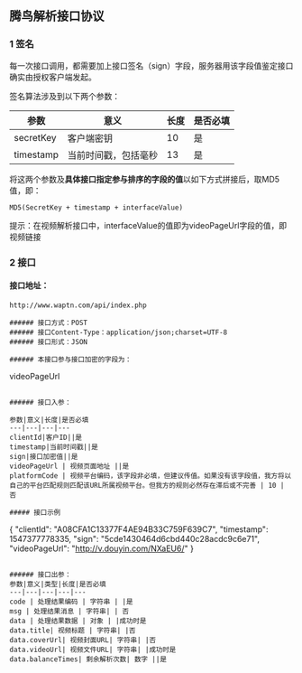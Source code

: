 ##  腾鸟解析接口协议

### 1 签名
每一次接口调用，都需要加上接口签名（sign）字段，服务器用该字段值鉴定接口确实由授权客户端发起。

签名算法涉及到以下两个参数：

参数|意义|长度|是否必填
---|---|---|---
secretKey | 客户端密钥| 10 |是
timestamp | 当前时间戳，包括毫秒 | 13 | 是

将这两个参数及**具体接口指定参与排序的字段的值**以如下方式拼接后，取MD5值，即：
```
MD5(SecretKey + timestamp + interfaceValue)
```
提示：在视频解析接口中，interfaceValue的值即为videoPageUrl字段的值，即视频链接

### 2 接口
#### 接口地址：
```
http://www.waptn.com/api/index.php

###### 接口方式：POST
###### 接口Content-Type：application/json;charset=UTF-8
###### 接口形式：JSON

###### 本接口参与接口加密的字段为：
```
videoPageUrl
```

###### 接口入参：

参数|意义|长度|是否必填
---|---|---|---
clientId|客户ID||是
timestamp|当前时间戳||是
sign|接口加密值||是
videoPageUrl | 视频页面地址 ||是
platformCode | 视频平台编码，该字段非必填，但建议传值。如果没有该字段值，我方将以自己的平台匹配规则匹配该URL所属视频平台。但我方的规则必然存在滞后或不完善 | 10 | 否

##### 接口示例
```
{
	"clientId": "A08CFA1C13377F4AE94B33C759F639C7",
	"timestamp": 1547377778335,
	"sign": "5cde1430464d6cbd440c28acdc9c6e71",
	"videoPageUrl": "http://v.douyin.com/NXaEU6/"
}
```

###### 接口出参：
参数|意义|类型|长度|是否必填
---|---|---|---|---
code | 处理结果编码 | 字符串 | |是
msg | 处理结果消息 | 字符串| | 否
data | 处理结果数据 | 对象 | |成功时是
data.title| 视频标题 | 字符串| |否
data.coverUrl| 视频封面URL| 字符串| |否
data.videoUrl| 视频文件URL| 字符串| |成功时是
data.balanceTimes| 剩余解析次数| 数字 ||是

